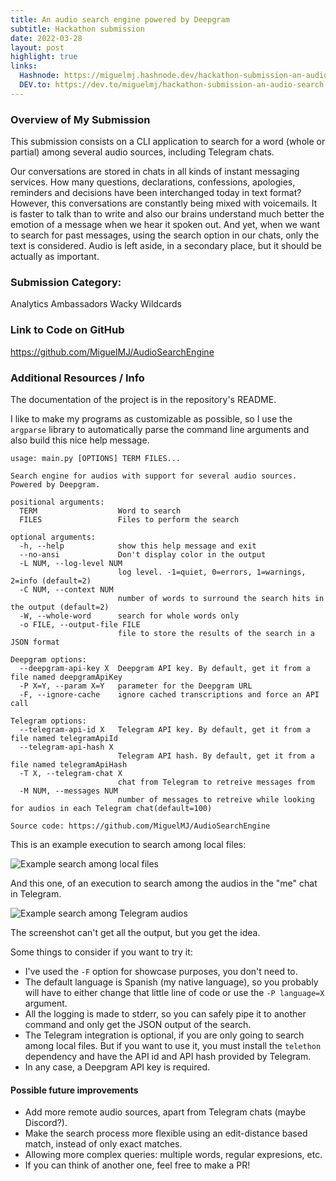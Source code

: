 ```yaml
---
title: An audio search engine powered by Deepgram
subtitle: Hackathon submission
date: 2022-03-28
layout: post
highlight: true
links:
  Hashnode: https://miguelmj.hashnode.dev/hackathon-submission-an-audio-search-engine-powered-by-deepgram
  DEV.to: https://dev.to/miguelmj/hackathon-submission-an-audio-search-engine-powered-by-deepgram-3cf
---
```


### Overview of My Submission

This submission consists on a CLI application to search for a word (whole or partial) among several audio sources, including Telegram chats.

Our conversations are stored in chats in all kinds of instant messaging services. How many questions, declarations, confessions, apologies, reminders and decisions have been interchanged today in text format? However, this conversations are constantly being mixed with voicemails. It is faster to talk than to write and also our brains understand much better the emotion of a message when we hear it spoken out. And yet, when we want to search for past messages, using the search option in our chats, only the text is considered. Audio is left aside, in a secondary place, but it should be actually as important.

### Submission Category: 

Analytics Ambassadors
Wacky Wildcards

### Link to Code on GitHub

https://github.com/MiguelMJ/AudioSearchEngine

### Additional Resources / Info

<!-- [Note:] # Screenshots/demo videos are encouraged! -->

The documentation of the project is in the repository's README.

I like to make my programs as customizable as possible, so I use the `argparse` library to automatically parse the command line arguments and also build this nice help message.
```
usage: main.py [OPTIONS] TERM FILES...

Search engine for audios with support for several audio sources. Powered by Deepgram.

positional arguments:
  TERM                  Word to search
  FILES                 Files to perform the search

optional arguments:
  -h, --help            show this help message and exit
  --no-ansi             Don't display color in the output
  -L NUM, --log-level NUM
                        log level. -1=quiet, 0=errors, 1=warnings, 2=info (default=2)
  -C NUM, --context NUM
                        number of words to surround the search hits in the output (default=2)
  -W, --whole-word      search for whole words only
  -o FILE, --output-file FILE
                        file to store the results of the search in a JSON format

Deepgram options:
  --deepgram-api-key X  Deepgram API key. By default, get it from a file named deepgramApiKey
  -P X=Y, --param X=Y   parameter for the Deepgram URL
  -F, --ignore-cache    ignore cached transcriptions and force an API call

Telegram options:
  --telegram-api-id X   Telegram API key. By default, get it from a file named telegramApiId
  --telegram-api-hash X
                        Telegram API hash. By default, get it from a file named telegramApiHash
  -T X, --telegram-chat X
                        chat from Telegram to retreive messages from
  -M NUM, --messages NUM
                        number of messages to retreive while looking for audios in each Telegram chat(default=100)

Source code: https://github.com/MiguelMJ/AudioSearchEngine
```

This is an example execution to search among local files:

![Example search among local files](https://dev-to-uploads.s3.amazonaws.com/uploads/articles/c8gns0z5bs3r7kjobcrs.png)
 
And this one, of an execution to search among the audios in the "me" chat in Telegram.

![Example search among Telegram audios](https://dev-to-uploads.s3.amazonaws.com/uploads/articles/plptqzjkdckfh8q577yg.png)
 
The screenshot can't get all the output, but you get the idea.

Some things to consider if you want to try it:
- I've used the `-F` option for showcase purposes, you don't need to.
- The default language is Spanish (my native language), so you probably will have to either change that little line of code or use the `-P language=X` argument.
- All the logging is made to stderr, so you can safely pipe it to another command and only get the JSON output of the search.
- The Telegram integration is optional, if you are only going to search among local files. But if you want to use it, you must install the `telethon` dependency and have the API id and API hash provided by Telegram.
- In any case, a Deepgram API key is required.

#### Possible future improvements

- Add more remote audio sources, apart from Telegram chats (maybe Discord?).
- Make the search process more flexible using an edit-distance based match, instead of only exact matches.
- Allowing more complex queries: multiple words, regular expresions, etc.
- If you can think of another one, feel free to make a PR!
